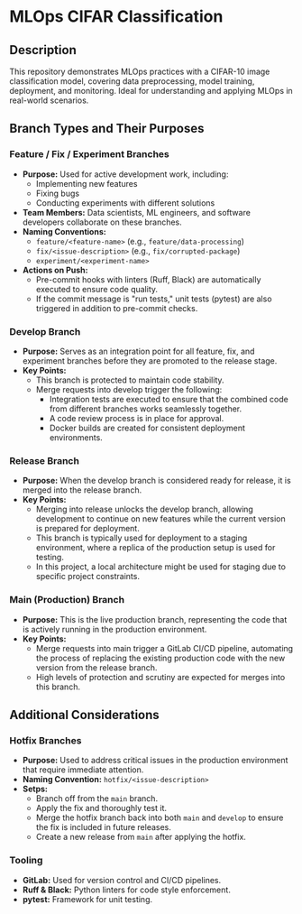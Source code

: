 # MLOps CIFAR Classification

## Description
This repository demonstrates MLOps practices with a CIFAR-10 image classification model, covering data preprocessing, model training, deployment, and monitoring. Ideal for understanding and applying MLOps in real-world scenarios.


## Branch Types and Their Purposes

### Feature / Fix / Experiment Branches

* **Purpose:** Used for active development work, including:
    * Implementing new features
    * Fixing bugs
    * Conducting experiments with different solutions
* **Team Members:** Data scientists, ML engineers, and software developers collaborate on these branches.
* **Naming Conventions:**
    * `feature/<feature-name>` (e.g., `feature/data-processing`)
    * `fix/<issue-description>` (e.g., `fix/corrupted-package`)
    * `experiment/<experiment-name>`
* **Actions on Push:**
    * Pre-commit hooks with linters (Ruff, Black) are automatically executed to ensure code quality.
    * If the commit message is "run tests," unit tests (pytest) are also triggered in addition to pre-commit checks.

### Develop Branch

* **Purpose:** Serves as an integration point for all feature, fix, and experiment branches before they are promoted to the release stage.
* **Key Points:**
    * This branch is protected to maintain code stability.
    * Merge requests into develop trigger the following:
        * Integration tests are executed to ensure that the combined code from different branches works seamlessly together.
        * A code review process is in place for approval.
        * Docker builds are created for consistent deployment environments.

### Release Branch

* **Purpose:** When the develop branch is considered ready for release, it is merged into the release branch.
* **Key Points:**
    * Merging into release unlocks the develop branch, allowing development to continue on new features while the current version is prepared for deployment.
    * This branch is typically used for deployment to a staging environment, where a replica of the production setup is used for testing.
    * In this project, a local architecture might be used for staging due to specific project constraints.

### Main (Production) Branch

* **Purpose:** This is the live production branch, representing the code that is actively running in the production environment.
* **Key Points:**
    * Merge requests into main trigger a GitLab CI/CD pipeline, automating the process of replacing the existing production code with the new version from the release branch.
    * High levels of protection and scrutiny are expected for merges into this branch.

## Additional Considerations

### Hotfix Branches

* **Purpose:** Used to address critical issues in the production environment that require immediate attention.
* **Naming Convention:** `hotfix/<issue-description>`
* **Setps:**
    * Branch off from the `main` branch.
    * Apply the fix and thoroughly test it.
    * Merge the hotfix branch back into both `main` and `develop` to ensure the fix is included in future releases.
    * Create a new release from `main` after applying the hotfix.

### Tooling

* **GitLab:** Used for version control and CI/CD pipelines.
* **Ruff & Black:** Python linters for code style enforcement.
* **pytest:** Framework for unit testing.
